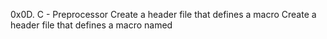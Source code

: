 0x0D. C - Preprocessor
Create a header file that defines a macro
Create a header file that defines a macro named
